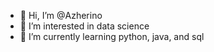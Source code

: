 - 👋 Hi, I’m @Azherino
- 👀 I’m interested in data science
- 🌱 I’m currently learning python, java, and sql

<!---
Azherino/Azherino is a ✨ special ✨ repository because its `README.md` (this file) appears on your GitHub profile.
You can click the Preview link to take a look at your changes.
--->
